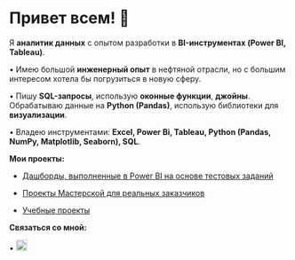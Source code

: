 # Привет всем! 👋

Я **аналитик данных** с опытом разработки в **BI-инструментах (Power BI, Tableau)**.

•   Имею большой **инженерный опыт** в нефтяной отрасли, но с большим интересом хотела бы погрузиться в новую сферу.

•   Пишу **SQL-запросы**, использую **оконные функции**, **джойны**. Обрабатываю данные на **Python (Pandas)**, использую библиотеки для **визуализации**.

•   Владею инструментами: **Excel, Power Bi, Tableau, Python (Pandas, NumPy, Matplotlib, Seaborn), SQL**.

**Мои проекты:**

* [Дашборды, выполненные в Power BI на основе тестовых заданий](https://github.com/nesterova-katya/PowerBI_Dashboards-)

* [Проекты Мастерской для реальных заказчиков](https://github.com/nesterova-katya/practicum_workshop_projects/tree/main) 

*  [Учебные проекты](https://github.com/nesterova-katya/Practicum_projects)

**Связаться со мной:**

•   [<img src="https://img.shields.io/badge/Telegram-2CA5E0?style=for-the-badge&logo=telegram&logoColor=white" height="20">](https://t.me/nesterova_katerina80)


